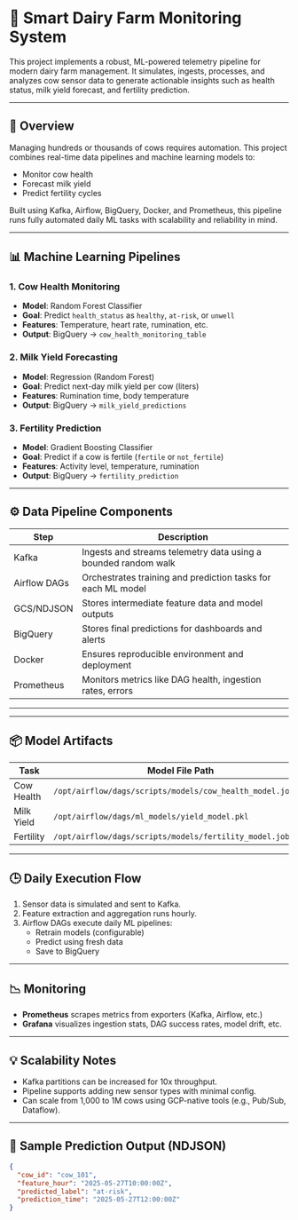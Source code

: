 # 🐄 Smart Dairy Farm Monitoring System

This project implements a robust, ML-powered telemetry pipeline for modern dairy farm management. It simulates, ingests, processes, and analyzes cow sensor data to generate actionable insights such as health status, milk yield forecast, and fertility prediction.

---

## 🚀 Overview

Managing hundreds or thousands of cows requires automation. This project combines real-time data pipelines and machine learning models to:

- Monitor cow health
- Forecast milk yield
- Predict fertility cycles

Built using Kafka, Airflow, BigQuery, Docker, and Prometheus, this pipeline runs fully automated daily ML tasks with scalability and reliability in mind.

---

## 📊 Machine Learning Pipelines

### 1. Cow Health Monitoring
- **Model**: Random Forest Classifier
- **Goal**: Predict `health_status` as `healthy`, `at-risk`, or `unwell`
- **Features**: Temperature, heart rate, rumination, etc.
- **Output**: BigQuery → `cow_health_monitoring_table`

### 2. Milk Yield Forecasting
- **Model**: Regression (Random Forest)
- **Goal**: Predict next-day milk yield per cow (liters)
- **Features**: Rumination time, body temperature
- **Output**: BigQuery → `milk_yield_predictions`

### 3. Fertility Prediction
- **Model**: Gradient Boosting Classifier
- **Goal**: Predict if a cow is fertile (`fertile` or `not_fertile`)
- **Features**: Activity level, temperature, rumination
- **Output**: BigQuery → `fertility_prediction`

---

## ⚙️ Data Pipeline Components

| Step         | Description                                                    |
|--------------|----------------------------------------------------------------|
| Kafka        | Ingests and streams telemetry data using a bounded random walk |
| Airflow DAGs | Orchestrates training and prediction tasks for each ML model   |
| GCS/NDJSON   | Stores intermediate feature data and model outputs             |
| BigQuery     | Stores final predictions for dashboards and alerts             |
| Docker       | Ensures reproducible environment and deployment                |
| Prometheus   | Monitors metrics like DAG health, ingestion rates, errors      |

---


---

## 📦 Model Artifacts

| Task              | Model File Path                                      |
|-------------------|------------------------------------------------------|
| Cow Health        | `/opt/airflow/dags/scripts/models/cow_health_model.joblib` |
| Milk Yield        | `/opt/airflow/dags/ml_models/yield_model.pkl`         |
| Fertility         | `/opt/airflow/dags/scripts/models/fertility_model.joblib`  |

---

## 🕒 Daily Execution Flow

1. Sensor data is simulated and sent to Kafka.
2. Feature extraction and aggregation runs hourly.
3. Airflow DAGs execute daily ML pipelines:
   - Retrain models (configurable)
   - Predict using fresh data
   - Save to BigQuery

---

## 📉 Monitoring

- **Prometheus** scrapes metrics from exporters (Kafka, Airflow, etc.)
- **Grafana** visualizes ingestion stats, DAG success rates, model drift, etc.

---

## 💡 Scalability Notes

- Kafka partitions can be increased for 10x throughput.
- Pipeline supports adding new sensor types with minimal config.
- Can scale from 1,000 to 1M cows using GCP-native tools (e.g., Pub/Sub, Dataflow).

---

## 🧪 Sample Prediction Output (NDJSON)

```json
{
  "cow_id": "cow_101",
  "feature_hour": "2025-05-27T10:00:00Z",
  "predicted_label": "at-risk",
  "prediction_time": "2025-05-27T12:00:00Z"
}
